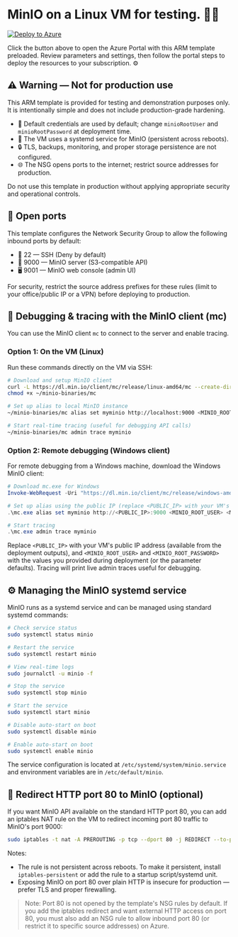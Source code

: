 # MinIO on a Linux VM for testing. 🚀🧪



[![Deploy to Azure](https://aka.ms/deploytoazurebutton)](https://portal.azure.com/#create/Microsoft.Template/uri/https%3A%2F%2Fraw.githubusercontent.com%2Fderdanu%2Fazure-minio-vm%2Fmaster%2Fazuredeploy.json)

Click the button above to open the Azure Portal with this ARM template preloaded. Review parameters and settings, then follow the portal steps to deploy the resources to your subscription. ⚙️

## ⚠️ Warning — Not for production use

This ARM template is provided for testing and demonstration purposes only. It is intentionally simple and does not include production-grade hardening.

- 🔑 Default credentials are used by default; change `minioRootUser` and `minioRootPassword` at deployment time.
- 🧩 The VM uses a systemd service for MinIO (persistent across reboots).
- 🔒 TLS, backups, monitoring, and proper storage persistence are not configured.
- 🌐 The NSG opens ports to the internet; restrict source addresses for production.

Do not use this template in production without applying appropriate security and operational controls.

## 🔌 Open ports

This template configures the Network Security Group to allow the following inbound ports by default:

- 🔐 22 — SSH (Deny by default)
- 🧰 9000 — MinIO server (S3-compatible API)
- 🖥️ 9001 — MinIO web console (admin UI)

For security, restrict the source address prefixes for these rules (limit to your office/public IP or a VPN) before deploying to production.

## 🐛 Debugging & tracing with the MinIO client (mc)

You can use the MinIO client `mc` to connect to the server and enable tracing. 

### Option 1: On the VM (Linux)

Run these commands directly on the VM via SSH:

```bash
# Download and setup MinIO client
curl -L https://dl.min.io/client/mc/release/linux-amd64/mc --create-dirs -o ~/minio-binaries/mc
chmod +x ~/minio-binaries/mc

# Set up alias to local MinIO instance
~/minio-binaries/mc alias set myminio http://localhost:9000 <MINIO_ROOT_USER> <MINIO_ROOT_PASSWORD>

# Start real-time tracing (useful for debugging API calls)
~/minio-binaries/mc admin trace myminio
```

### Option 2: Remote debugging (Windows client)

For remote debugging from a Windows machine, download the Windows MinIO client:

```powershell
# Download mc.exe for Windows
Invoke-WebRequest -Uri "https://dl.min.io/client/mc/release/windows-amd64/mc.exe" -OutFile "mc.exe"

# Set up alias using the public IP (replace <PUBLIC_IP> with your VM's public IP)
.\mc.exe alias set myminio http://<PUBLIC_IP>:9000 <MINIO_ROOT_USER> <MINIO_ROOT_PASSWORD>

# Start tracing
.\mc.exe admin trace myminio
```

Replace `<PUBLIC_IP>` with your VM's public IP address (available from the deployment outputs), and `<MINIO_ROOT_USER>` and `<MINIO_ROOT_PASSWORD>` with the values you provided during deployment (or the parameter defaults). Tracing will print live admin traces useful for debugging.

## ⚙️ Managing the MinIO systemd service

MinIO runs as a systemd service and can be managed using standard systemd commands:

```bash
# Check service status
sudo systemctl status minio

# Restart the service
sudo systemctl restart minio

# View real-time logs
sudo journalctl -u minio -f

# Stop the service
sudo systemctl stop minio

# Start the service
sudo systemctl start minio

# Disable auto-start on boot
sudo systemctl disable minio

# Enable auto-start on boot
sudo systemctl enable minio
```

The service configuration is located at `/etc/systemd/system/minio.service` and environment variables are in `/etc/default/minio`.

## 🔁 Redirect HTTP port 80 to MinIO (optional)

If you want MinIO API available on the standard HTTP port 80, you can add an iptables NAT rule on the VM to redirect incoming port 80 traffic to MinIO's port 9000:

```bash
sudo iptables -t nat -A PREROUTING -p tcp --dport 80 -j REDIRECT --to-port 9000
```

Notes:
- The rule is not persistent across reboots. To make it persistent, install `iptables-persistent` or add the rule to a startup script/systemd unit.
- Exposing MinIO on port 80 over plain HTTP is insecure for production — prefer TLS and proper firewalling.

> Note: Port 80 is not opened by the template's NSG rules by default. If you add the iptables redirect and want external HTTP access on port 80, you must also add an NSG rule to allow inbound port 80 (or restrict it to specific source addresses) on Azure.
